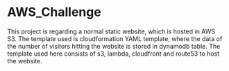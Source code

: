 # AWS_Challenge

This project is regarding a normal static website, which is hosted in AWS S3. The template used is cloudformation YAML template, where the data of the number of visitors hitting the website is stored in dynamodb table. The template used here consists of s3, lambda, cloudfront and route53 to host the website.
